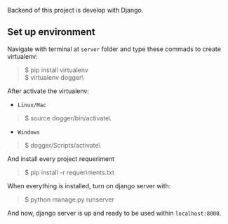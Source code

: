 Backend of this project is develop with Django.

## Set up environment

Navigate with terminal at `server` folder and type these commads to create virtualenv:

> $ pip install virtualenv\
> $ virtualenv dogger\

After activate the virtualenv:

- `Linux/Mac`
> $ source dogger/bin/activate\

- `Windows`
> $ dogger/Scripts/activate\

And install every project requeriment

> $ pip install -r requeriments.txt

When everything is installed, turn on django server with:

> $ python manage.py runserver

And now, django server is up and ready to be used within `localhost:8000`.
